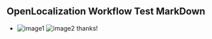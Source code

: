 ## OpenLocalization Workflow Test MarkDown
* ![image1](.\46e935ec-b109-44d5-b61d-49b37aab4348.png)   ![image2](.\ff761548-4dcd-45ae-aaf0-3893c2453015.png) 
thanks!